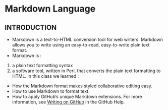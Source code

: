 # Markdown Language 
## INTRODUCTION
* Markdown is a text-to-HTML conversion tool for web writers. Markdown allows you to write using an easy-to-read, easy-to-write plain text format.
* Markdown is : 
1.  a plain text formatting syntax
2.  a software tool, written in Perl, that converts the plain text formatting to HTML.
In this class we learned :
+ How the Markdown format makes styled collaborative editing easy.
+ How to use Markdown to format text.
+ How to apply GitHub’s unique Markdown extensions.
For more information, see [Writing on GitHub](https://docs.github.com/en/github/writing-on-github) in the GitHub Help.
                                              
